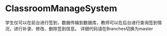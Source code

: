 # ClassroomManageSystem
学生仅可以在前台进行签到，数据传输到数据库，教师可以在后台进行查询签到情况，进行补录、修改、删除签到信息。
详细代码请在Branches切换为master
